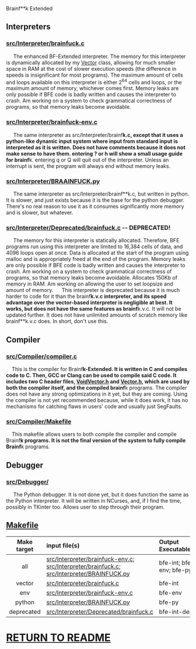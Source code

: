  Brainf**k Extended

## Interpreters

### [src/Interpreter/brainfuck.c](src/Interpreter/brainfuck.c)
&nbsp;&nbsp;&nbsp;&nbsp; The enhanced BF-Extended interpreter. The memory for this interpreter is dynamically allocated by my [Vector](http://github.com/CoralRocker/C-Vector-Generic) class, allowing for much smaller space in RAM at the cost of slower execution speeds (the difference in speeds is insignificant for most programs). The maximum amount of cells and loops available on this interpreter is either 2<sup>64</sup> cells and loops, or the maximum amount of memory, whichever comes first. Memory leaks are only possible if BFE code is badly written and causes the interpreter to crash. Am working on a system to check grammatical correctness of programs, so that memory leaks become avoidable.

### [src/Interpreter/brainfuck-env.c](src/Interpreter/brainfuck-env.c)
&nbsp;&nbsp;&nbsp;&nbsp; The same interpreter as src/Interpreter/brainf**k.c, except that it uses a python-like dynamic input system where input from standard input is interpreted as it is written. Does not have comments because it does not make sense to have them. entering ? or h will show a small usage guide for brainf**k. entering q or Q will quit out of the interpreter. Unless an interrupt is sent, the program will always end without memory leaks.

### [src/Interpreter/BRAAINFUCK.py](src/Interpreter/BRAINFUCK.py)
&nbsp;&nbsp;&nbsp;&nbsp; The same interpreter as src/Interpreter/brainf**k.c, but written in python. It is slower, and just exists because it is the base for the python debugger. There's no real reason to use it as it consumes significantly more memory and is slower, but whatever.

### [src/Interpreter/Deprecated/brainfuck.c](src/Interpreter/Deprecated/brainfuck.c) -- DEPRECATED!
&nbsp;&nbsp;&nbsp;&nbsp; The memory for this interpreter is statically allocated. Therefore, BFE programs run using this interpreter are limited to 16,384 cells of data, and  4096 loops open at once. Data is allocated at the start of the program using malloc and is appropriately freed at the end of the program. Memory leaks are only possible if BFE code is badly written and causes the interpreter to crash. Am working on a system to check grammatical correctness of programs, so that memory leaks become avoidable. Allocates 150Kb of memory in RAM. Am working on allowing the user to set loopsize and amount of memory. 
&nbsp;&nbsp;&nbsp;&nbsp; This interpreter is deprecated because it is much harder to code for it than the brainf**k.v.c interpreter, and its speed advantage over the vector-based interpreter is negligible at best. It works, but does not have the same features as brainf**k.v.c. It will not be updated further. It does not have unlimited amounts of scratch memory like brainf**k.v.c does. In short, don't use this.

## Compiler
### [src/Compiler/compiler.c](src/Compiler/compiler.c)
&nbsp;&nbsp;&nbsp;&nbsp;This is the compiler for Brainf**k-Extended. It is written in C and compiles code to C. Then, GCC or Clang can be used to compile said C code. It includes two C header files, [VoidVector.h](src/Compiler/VoidVector.h) and [Vector.h](src/Compiler/Vector.h), which are used by both the compiler itself, and the compiled brainf**k programs. The compiler does not have any strong optimizations in it yet, but they are coming. Using the compiler is not yet recommended because, while it does work, it has no mechanisms for catching flaws in users' code and usually just SegFaults. 

### [src/Compiler/Makefile](src/Compiler/Makefile)
&nbsp;&nbsp;&nbsp;&nbsp;This makefile allows users to both compile the compiler and compile Brainf**k programs. It is not the final version of the system to fully compile Brainf**k programs.

## Debugger
### [src/Debugger/](src/Debugger/)
&nbsp;&nbsp;&nbsp;&nbsp; The Python debugger. It is not done yet, but it does function the same as the Python interpreter. It will be written in NCurses, and, if I find the time, possibly in TKinter too. Allows user to step through their program.

## [Makefile](makefile)

| Make target | input file(s) | Output Executable(s) |
|:-:|:-|:-|
|all|[src/Interpreter/brainfuck-env.c](src/Interpreter/brainfuck-env.c); [src/Interpreter/brainfuck.c](src/Interpreter/brainfuck.c); [src/Interpreter/BRAINFUCK.py](src/Interpreter/BRAINFUCK.py)|bfe-int; bfe-env; bfe-py|
|vector|[src/Interpreter/brainfuck.c](src/Interpreter/brainfuck.c)|bfe-int|
|env|[src/Interpreter/brainfuck-env.c](src/Interpreter/brainfuck-env.c)|bfe-env|
|python|[src/Interpreter/BRAINFUCK.py](src/Interpreter/BRAINFUCK.py)|bfe-py|
|deprecated|[src/Interpreter/Deprecated/brainfuck.c](src/Interpreter/Deprecated/brainfuck.c)|bfe-int-dep|

# [RETURN TO README](/README.md)
